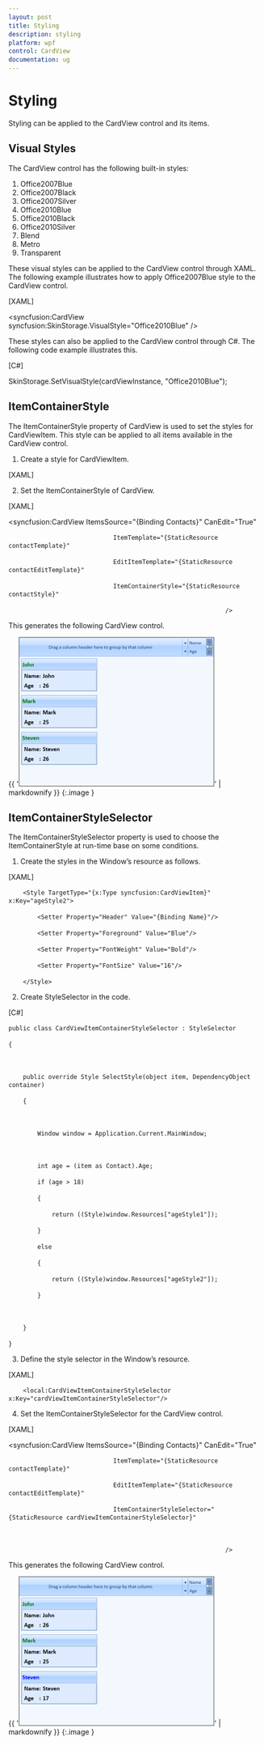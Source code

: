 ```yaml
---
layout: post
title: Styling
description: styling
platform: wpf
control: CardView
documentation: ug
---
```


# Styling

Styling can be applied to the CardView control and its items. 

## Visual Styles

The CardView control has the following built-in styles:

1. Office2007Blue
2. Office2007Black
3. Office2007Silver
4. Office2010Blue
5. Office2010Black
6. Office2010Silver
7. Blend
8. Metro
9. Transparent



These visual styles can be applied to the CardView control through XAML. The following example illustrates how to apply Office2007Blue style to the CardView control.

 [XAML]

<syncfusion:CardView         syncfusion:SkinStorage.VisualStyle="Office2010Blue"        />    





These styles can also be applied to the CardView control through C#. The following code example illustrates this.

[C#]

SkinStorage.SetVisualStyle(cardViewInstance, "Office2010Blue");





## ItemContainerStyle

The ItemContainerStyle property of CardView is used to set the styles for CardViewItem. This style can be applied to all items available in the CardView control.

1. Create a style for CardViewItem.

[XAML]

<Style TargetType="{x:Type syncfusion:CardViewItem}" x:Key="contactStyle">

            <Setter Property="Header" Value="{Binding Name}"/>

            <Setter Property="Foreground" Value="Green"/>

            <Setter Property="FontWeight" Value="Bold"/>

            <Setter Property="FontSize" Value="16"/>

        </Style>





2. Set the ItemContainerStyle of CardView.

[XAML]

<syncfusion:CardView ItemsSource="{Binding Contacts}" CanEdit="True" 

                                 ItemTemplate="{StaticResource contactTemplate}"

                                 EditItemTemplate="{StaticResource contactEditTemplate}"

                                 ItemContainerStyle="{StaticResource contactStyle}"

                                                                />







This generates the following CardView control.



{{ '![](Styling_images/Styling_img1.png)' | markdownify }}
{:.image }




## ItemContainerStyleSelector

The ItemContainerStyleSelector property is used to choose the ItemContainerStyle at run-time base on some conditions. 

1. Create the styles in the Window’s resource as follows.



[XAML]

<Style TargetType="{x:Type syncfusion:CardViewItem}" x:Key="ageStyle1">

            <Setter Property="Header" Value="{Binding Name}"/>

            <Setter Property="Foreground" Value="Green"/>

            <Setter Property="FontWeight" Value="Bold"/>

            <Setter Property="FontSize" Value="16"/>

        </Style>



        <Style TargetType="{x:Type syncfusion:CardViewItem}" x:Key="ageStyle2">

            <Setter Property="Header" Value="{Binding Name}"/>

            <Setter Property="Foreground" Value="Blue"/>

            <Setter Property="FontWeight" Value="Bold"/>

            <Setter Property="FontSize" Value="16"/>

        </Style>











2. Create StyleSelector in the code.



[C#]

    public class CardViewItemContainerStyleSelector : StyleSelector

    {



        public override Style SelectStyle(object item, DependencyObject container)

        {



            Window window = Application.Current.MainWindow;



            int age = (item as Contact).Age;

            if (age > 18)

            {

                return ((Style)window.Resources["ageStyle1"]);

            }

            else

            {

                return ((Style)window.Resources["ageStyle2"]);

            }



        }

    }











3. Define the style selector in the Window’s resource.



[XAML]

        <local:CardViewItemContainerStyleSelector x:Key="cardViewItemContainerStyleSelector"/>





4. Set the ItemContainerStyleSelector for the CardView control.



[XAML]

   <syncfusion:CardView ItemsSource="{Binding Contacts}" CanEdit="True" 

                                 ItemTemplate="{StaticResource contactTemplate}"

                                 EditItemTemplate="{StaticResource contactEditTemplate}"

                                 ItemContainerStyleSelector="{StaticResource cardViewItemContainerStyleSelector}"



                                                                />









This generates the following CardView control.

{{ '![](Styling_images/Styling_img2.png)' | markdownify }}
{:.image }




